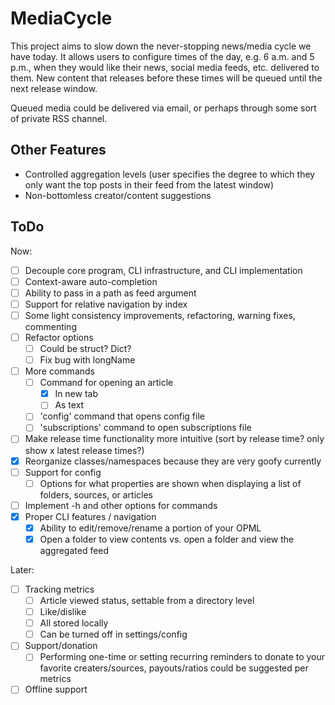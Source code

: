 # MediaCycle

This project aims to slow down the never-stopping news/media cycle we have today. It allows users to configure times of the day, e.g. 6 a.m. and 5 p.m., when they would like their news, social media feeds, etc. delivered to them. New content that releases before these times will be queued until the next release window.

Queued media could be delivered via email, or perhaps through some sort of private RSS channel.

## Other Features

- Controlled aggregation levels (user specifies the degree to which they only want the top posts in their feed from the latest window)
- Non-bottomless creator/content suggestions

## ToDo

Now:

- [ ] Decouple core program, CLI infrastructure, and CLI implementation
- [ ] Context-aware auto-completion
- [ ] Ability to pass in a path as feed argument
- [ ] Support for relative navigation by index
- [ ] Some light consistency improvements, refactoring, warning fixes, commenting
- [ ] Refactor options
  - [ ] Could be struct? Dict?
  - [ ] Fix bug with longName
- [ ] More commands
  - [ ] Command for opening an article
    - [x] In new tab
    - [ ] As text
  - [ ] 'config' command that opens config file
  - [ ] 'subscriptions' command to open subscriptions file
- [ ] Make release time functionality more intuitive (sort by release time? only show x latest release times?)
- [x] Reorganize classes/namespaces because they are very goofy currently
- [ ] Support for config
  - [ ] Options for what properties are shown when displaying a list of folders, sources, or articles
- [ ] Implement -h and other options for commands
- [x] Proper CLI features / navigation
  - [x] Ability to edit/remove/rename a portion of your OPML
  - [x] Open a folder to view contents vs. open a folder and view the aggregated feed
     
Later:

- [ ] Tracking metrics
  - [ ] Article viewed status, settable from a directory level
  - [ ] Like/dislike
  - [ ] All stored locally
  - [ ] Can be turned off in settings/config
- [ ] Support/donation
  - [ ] Performing one-time or setting recurring reminders to donate to your favorite creaters/sources, payouts/ratios could be suggested per metrics
- [ ] Offline support
